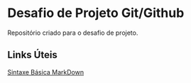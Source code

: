 # Desafio de Projeto Git/Github
Repositório criado para o desafio de projeto.

## Links Úteis
[Sintaxe Básica MarkDown](https://www.markdownguide.org/basic-syntax/)
